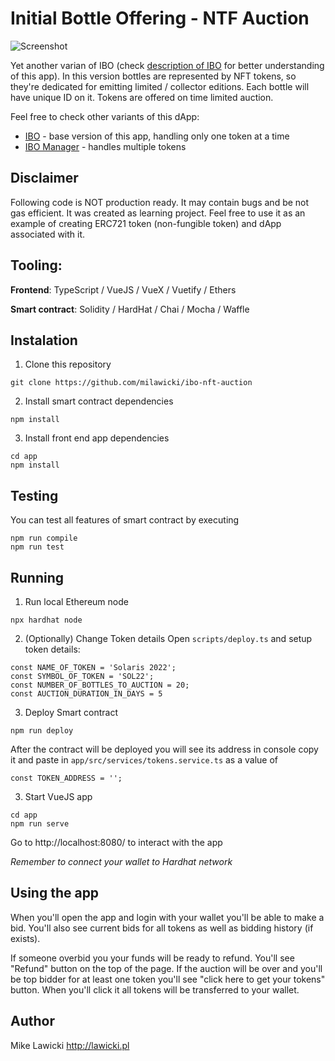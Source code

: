 # Initial Bottle Offering - NTF Auction

![Screenshot](https://user-images.githubusercontent.com/30719996/151843910-32eeca27-9041-42a9-8b43-eb448ab2f592.png)


Yet another varian of IBO (check [description of IBO](https://github.com/milawicki/ibo) for better understanding of this app). In this version bottles are represented by NFT tokens, so they're dedicated for emitting limited / collector editions. Each bottle will have unique ID on it. Tokens are offered on time limited auction.

Feel free to check other variants of this dApp:

* [IBO](https://github.com/milawicki/ibo) - base version of this app, handling only one token at a time
* [IBO Manager](https://github.com/milawicki/ibo-manager) - handles multiple tokens

## Disclaimer

Following code is NOT production ready. It may contain bugs and be not gas efficient. It was created as learning project. Feel free to use it as an example of creating ERC721 token (non-fungible token) and dApp associated with it.


## Tooling: 
**Frontend**: TypeScript / VueJS / VueX / Vuetify / Ethers

**Smart contract**: Solidity / HardHat / Chai / Mocha / Waffle

## Instalation

1. Clone this repository

```
git clone https://github.com/milawicki/ibo-nft-auction
```

2. Install smart contract dependencies
```
npm install
```

3. Install front end app dependencies
```
cd app
npm install
```

## Testing
You can test all features of smart contract by executing
```
npm run compile
npm run test
```

## Running

1. Run local Ethereum node
```
npx hardhat node
```

2. (Optionally) Change Token details
Open `scripts/deploy.ts` and setup token details:
```
const NAME_OF_TOKEN = 'Solaris 2022';
const SYMBOL_OF_TOKEN = 'SOL22';
const NUMBER_OF_BOTTLES_TO_AUCTION = 20;
const AUCTION_DURATION_IN_DAYS = 5
```

3. Deploy Smart contract
```
npm run deploy
```

After the contract will be deployed you will see its address in console copy it and paste in `app/src/services/tokens.service.ts` as a value of
```
const TOKEN_ADDRESS = '';
```

3. Start VueJS app
```
cd app
npm run serve
```

Go to http://localhost:8080/  to interact with the app

*Remember to connect your wallet to Hardhat network*

## Using the app

When you'll open the app and login with your wallet you'll be able to make a bid. You'll also see current bids for all tokens as well as bidding history (if exists). 

If someone overbid you your funds will be ready to refund. You'll see "Refund" button on the top of the page. If the auction will be over and you'll be top bidder for at least one token you'll see "click here to get your tokens" button. When you'll click it all tokens will be transferred to your wallet.



## Author
Mike Lawicki http://lawicki.pl